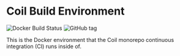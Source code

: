 # Coil Build Environment

![Docker Build Status](https://img.shields.io/docker/build/coilhq/build-env.svg) ![GitHub tag](https://img.shields.io/github/tag/coilhq/build-env.svg)

This is the Docker environment that the Coil monorepo continuous integration (CI) runs inside of.
